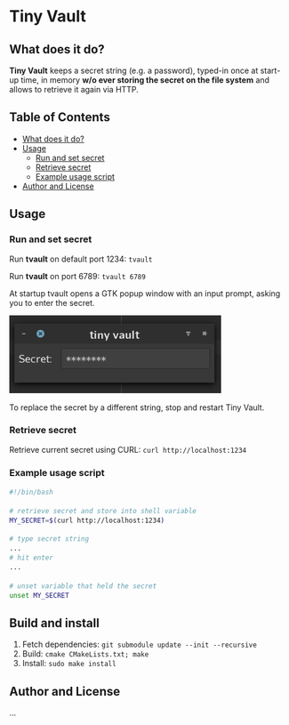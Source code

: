 Tiny Vault
==========

## What does it do?
**Tiny Vault** keeps a secret string (e.g. a password), typed-in once at start-up time,
in memory **w/o ever storing the secret on the file system** 
and allows to retrieve it again via HTTP.


## Table of Contents
* [What does it do?](#what-does-it-do)
* [Usage](#usage)
  + [Run and set secret](#run-and-set-secret)
  + [Retrieve secret](#retrieve-secret)
  + [Example usage script](#example-usage-script)
* [Author and License](#author-and-license)


## Usage

### Run and set secret

Run **tvault** on default port 1234: ```tvault```  

Run **tvault** on port 6789: ```tvault 6789```

At startup tvault opens a GTK popup window with an input prompt,
asking you to enter the secret.  

![Screenshot](/assets/screenshot.png) 

To replace the secret by a different string, stop and restart Tiny Vault. 


### Retrieve secret

Retrieve current secret using CURL: ```curl http://localhost:1234```


### Example usage script

```sh
#!/bin/bash

# retrieve secret and store into shell variable
MY_SECRET=$(curl http://localhost:1234)

# type secret string
...
# hit enter
...

# unset variable that held the secret
unset MY_SECRET
```  


## Build and install

1. Fetch dependencies: ```git submodule update --init --recursive```
2. Build: ```cmake CMakeLists.txt; make```
3. Install: ```sudo make install```
 

## Author and License
...
